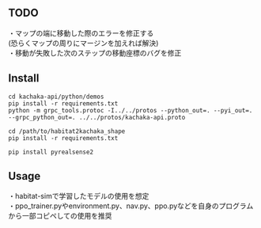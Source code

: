 ## TODO
・マップの端に移動した際のエラーを修正する<br>
(恐らくマップの周りにマージンを加えれば解決)<br>
・移動が失敗した次のステップの移動座標のバグを修正


## Install
```
cd kachaka-api/python/demos
pip install -r requirements.txt
python -m grpc_tools.protoc -I../../protos --python_out=. --pyi_out=. --grpc_python_out=. ../../protos/kachaka-api.proto

cd /path/to/habitat2kachaka_shape
pip install -r requirements.txt

pip install pyrealsense2
```


## Usage
・habitat-simで学習したモデルの使用を想定<br>
・ppo_trainer.pyやenvironment.py、nav.py、ppo.pyなどを自身のプログラムから一部コピペしての使用を推奨
